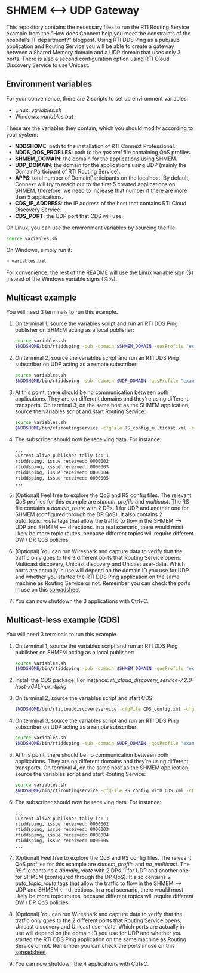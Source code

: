 # SHMEM <--> UDP Gateway

This repository contains the necessary files to run the RTI Routing Service
example from the "How does Connext help you meet the constraints of the
hospital's IT department?" blogpost. Using RTI DDS Ping as a pub/sub
application and Routing Service you will be able to create a gateway between
a Shared Memory domain and a UDP domain that uses only 3 ports. There is also
a second configuration option using RTI Cloud Discovery Service to use Unicast.

## Environment variables

For your convenience, there are 2 scripts to set up environment variables:

- Linux: _variables.sh_
- Windows: _variables.bat_

These are the variables they contain, which you should modify according to your
system:

- **NDDSHOME**: path to the installation of RTI Connext Professional.
- **NDDS_QOS_PROFILES**: path to the _qos.xml_ file containing QoS profiles.
- **SHMEM_DOMAIN**: the domain for the applications using SHMEM.
- **UDP_DOMAIN**: the domain for the applications using UDP (mainly the DomainParticipant of RTI Routing Service).
- **APPS**: total number of DomainParticipants on the localhost. By default, Connext will try to reach out to the first 5 created applications on SHMEM, therefore, we need to increase that number if there are more than 5 applications.
- **CDS_IP_ADDRESS**: the IP address of the host that contains RTI Cloud Discovery Service.
- **CDS_PORT**: the UDP port that CDS will use.

On Linux, you can use the environment variables by sourcing the file:

```bash
source variables.sh
```

On Windows, simply run it:

```bash
> variables.bat
```

For convenience, the rest of the README will use the Linux variable sign ($)
instead of the Windows variable signs (%%).

## Multicast example

You will need 3 terminals to run this example.

1. On terminal 1, source the variables script and run an RTI DDS Ping publisher
on SHMEM acting as a local publisher:

    ```bash
    source variables.sh
    $NDDSHOME/bin/rtiddsping -pub -domain $SHMEM_DOMAIN -qosProfile "example_library::shmem_profile"
    ```

2. On terminal 2, source the variables script and run an RTI DDS Ping
subscriber on UDP acting as a remote subscriber:

    ```bash
    source variables.sh
    $NDDSHOME/bin/rtiddsping -sub -domain $UDP_DOMAIN -qosProfile "example_library::multicast"
    ```

3. At this point, there should be no communication between both applications.
They are on different domains and they're using different transports.
On terminal 3, on the same host as the SHMEM application,
source the variables script and start Routing Service:

    ```bash
    source variables.sh
    $NDDSHOME/bin/rtiroutingservice -cfgFile RS_config_multicast.xml -cfgName gateway_SHMEM_and_UDP
    ```
4. The subscriber should now be receiving data. For instance:

    ```bash
    ...
    Current alive publisher tally is: 1
    rtiddsping, issue received: 0000002
    rtiddsping, issue received: 0000003
    rtiddsping, issue received: 0000004
    rtiddsping, issue received: 0000005
    ...
    ```

5. (Optional) Feel free to explore the QoS and RS config files. The relevant
QoS profiles for this example are _shmem_profile_ and _multicast_. The RS file
contains a _domain_route_ with 2 DPs. 1 for UDP and another one for SHMEM
(configured through the DP QoS). It also contains 2 _auto_topic_route_ tags
that allow the traffic to flow in the SHMEM --> UDP and SHMEM <-- directions.
In a real scenario, there would most likely be more topic routes, because
different topics will require different DW / DR QoS policies.

6. (Optional) You can run Wireshark and capture data to verify that the
traffic only goes to the 3 different ports that Routing Service opens:
Multicast discovery, Unicast discovery and Unicast user-data. Which ports are
actually in use will depend on the domain ID you use for UDP and whether you
started the RTI DDS Ping application on the same machine as Routing Service or
not. Remember you can check the ports in use on this [spreadsheet](https://d2vkrkwbbxbylk.cloudfront.net/sites/default/files/knowledge_base/Port%20Assign4.2e.xls).

6. You can now shutdown the 3 applications with Ctrl+C.

## Multicast-less example (CDS)

You will need 3 terminals to run this example.

1. On terminal 1, source the variables script and run an RTI DDS Ping publisher
on SHMEM acting as a local publisher:

    ```bash
    source variables.sh
    $NDDSHOME/bin/rtiddsping -pub -domain $SHMEM_DOMAIN -qosProfile "example_library::shmem_profile"
    ```

2. Install the CDS package. For instance: _rti_cloud_discovery_service-7.2.0-host-x64Linux.rtipkg_

3. On terminal 2, source the variables script and start CDS:

    ```bash
    $NDDSHOME/bin/rticlouddiscoveryservice -cfgFile CDS_config.xml -cfgName cds_all_domains_udpv4
    ```

4. On terminal 3, source the variables script and run an RTI DDS Ping
subscriber on UDP acting as a remote subscriber:

    ```bash
    source variables.sh
    $NDDSHOME/bin/rtiddsping -sub -domain $UDP_DOMAIN -qosProfile "example_library::no_multicast"
    ```

5. At this point, there should be no communication between both applications.
They are on different domains and they're using different transports. On
terminal 4, on the same host as the SHMEM application, source the variables
script and start Routing Service:

    ```bash
    source variables.sh
    $NDDSHOME/bin/rtiroutingservice -cfgFile RS_config_with_CDS.xml -cfgName gateway_SHMEM_and_UDP
    ```

6. The subscriber should now be receiving data. For instance:

    ```bash
    ...
    Current alive publisher tally is: 1
    rtiddsping, issue received: 0000002
    rtiddsping, issue received: 0000003
    rtiddsping, issue received: 0000004
    rtiddsping, issue received: 0000005
    ...
    ```


7. (Optional) Feel free to explore the QoS and RS config files. The relevant
QoS profiles for this example are _shmem_profile_ and _no_multicast_. The RS
file contains a _domain_route_ with 2 DPs. 1 for UDP and another one for SHMEM
(configured through the DP QoS). It also contains 2 _auto_topic_route_ tags
that allow the traffic to flow in the SHMEM --> UDP and SHMEM <-- directions.
In a real scenario, there would most likely be more topic routes, because
different topics will require different DW / DR QoS policies.

8. (Optional) You can run Wireshark and capture data to verify that the
traffic only goes to the 2 different ports that Routing Service opens: Unicast
discovery and Unicast user-data. Which ports are actually in use will depend
on the domain ID you use for UDP and whether you started the RTI DDS Ping
application on the same machine as Routing Service or not. Remember you can
check the ports in use on this [spreadsheet](https://d2vkrkwbbxbylk.cloudfront.net/sites/default/files/knowledge_base/Port%20Assign4.2e.xls).

8. You can now shutdown the 4 applications with Ctrl+C.
